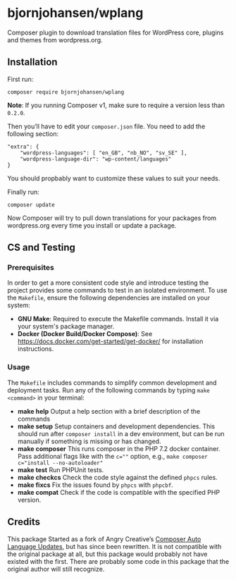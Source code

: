 # bjornjohansen/wplang

Composer plugin to download translation files for WordPress core, plugins and themes from wordpress.org.

## Installation

First run:

```
composer require bjornjohansen/wplang
```

**Note**: If you running Composer v1, make sure to require a version less than `0.2.0`.

Then you’ll have to edit your `composer.json` file. You need to add the following section:
```
"extra": {
    "wordpress-languages": [ "en_GB", "nb_NO", "sv_SE" ],
    "wordpress-language-dir": "wp-content/languages"
}
```

You should propbably want to customize these values to suit your needs.

Finally run:
```
composer update
```

Now Composer will try to pull down translations for your packages from wordpress.org every time you install or update a package.

## CS and Testing

### Prerequisites

In order to get a more consistent code style and introduce testing the project provides some commands to test in an isolated environment.
To use the `Makefile`, ensure the following dependencies are installed on your system:

- **GNU Make**: Required to execute the Makefile commands. Install it via your system's package manager.
- **Docker (Docker Build/Docker Compose)**: See https://docs.docker.com/get-started/get-docker/ for installation instructions.

### Usage

The `Makefile` includes commands to simplify common development and deployment tasks. Run any of the following commands
by typing `make <command>` in your terminal:

- **make help** Output a help section with a brief description of the commands
- **make setup** Setup containers and development dependencies. This should run after `composer install` in a dev environment, but can be run manually if something is missing or has changed.
- **make composer** This runs composer in the PHP 7.2 docker container. Pass additional flags like with the `c=""` option, e.g., `make composer c="install --no-autoloader"`
- **make test** Run PHPUnit tests.
- **make checkcs** Check the code style against the defined `phpcs` rules.
- **make fixcs** Fix the issues found by `phpcs` with `phpcbf`.
- **make compat** Check if the code is compatible with the specified PHP version.

## Credits

This package Started as a fork of Angry Creative’s [Composer Auto Language Updates](https://github.com/Angrycreative/composer-plugin-language-update), but has since been rewritten. It is not compatible with the original package at all, but this package would probably not have existed with the first. There are probably some code in this package that the original author will still recognize.
